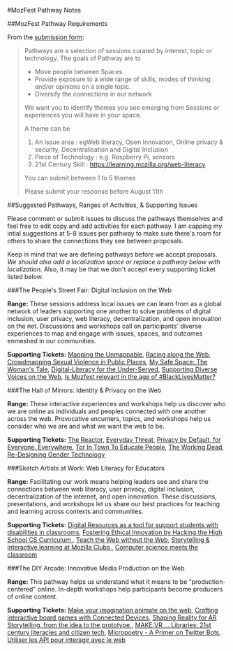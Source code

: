 #MozFest Pathway Notes

##MozFest Pathway Requirements

From the [submission form](https://docs.google.com/a/mozillafoundation.org/forms/d/e/1FAIpQLSe4hzhFS34DoYC-wXmruVQa5GycQ6lSB18e0ueXgZxdf6A-bA/viewform):

>Pathways are a selection of sessions curated by interest, topic or technology.
>The goals of Pathway are to
>
>- Move people between Spaces.
>- Provide exposure to a wide range of skills, modes of thinking and/or opinions on a single topic.
>- Diversify the connections in our network
>
>We want you to identify themes you see emerging from Sessions or experiences you will have in your space.
>
>A theme can be
>
>1. An issue area : egWeb literacy, Open Innovation, Online privacy & security, Decentralisation and Digital Inclusion
>2. Piece of Technology : e.g. Raspberry Pi, sensors
>3. 21st Century Skill : https://learning.mozilla.org/web-literacy
>
>You can submit between 1 to 5 themes
>
>Please submit your response before August 11th

##Suggested Pathways, Ranges of Activities, & Supporting Issues

Please comment or submit issues to discuss the pathways themselves and feel free to edit copy and add activities for each pathway. I am capping my intial suggestions at 5-8 issues per pathway to make sure there's room for others to share the connections they see between proposals.

Keep in mind that we are defining pathways before we accept proposals. *We should also add a localization space or replace a pathway below with localization.* Also, it may be that we don't accept every supporting ticket listed below.


###The People's Street Fair: Digital Inclusion on the Web

**Range:** These sessions address local issues we can learn from as a global network of leaders supporting one another to solve problems of digital inclusion, user privacy, web literacy, decentralization, and open innovation on the net. Discussions and workshops call on participants' diverse experiences to map and engage with issues, spaces, and outcomes enmeshed in our communities.

**Supporting Tickets:** [Mapping the Unmappable](https://github.com/MozillaFoundation/mozfest-program-2016/issues/21), [Racing along the Web](https://github.com/MozillaFoundation/mozfest-program-2016/issues/57), [Crowdmapping Sexual Violence in Public Places](https://github.com/MozillaFoundation/mozfest-program-2016/issues/98), [My Safe Space: The Woman's Tale](https://github.com/MozillaFoundation/mozfest-program-2016/issues/201), [Digital-Literacy for the Under-Served](https://github.com/MozillaFoundation/mozfest-program-2016/issues/229), [Supporting Diverse Voices on the Web](https://github.com/MozillaFoundation/mozfest-program-2016/issues/246), [Is Mozfest relevant in the age of #BlackLivesMatter?](https://github.com/MozillaFoundation/mozfest-program-2016/issues/210)


###The Hall of Mirrors: Identity & Privacy on the Web

**Range:** These interactive experiences and workshops help us discover who we are online as individuals and peoples connected with one another across the web. Provocative encunters, topics, and workshops help us consider who we are and what we want the web to be.

**Supporting Tickets:** [The Reactor](https://github.com/MozillaFoundation/mozfest-program-2016/issues/18), [Everyday Threat](https://github.com/MozillaFoundation/mozfest-program-2016/issues/19), [Privacy by Default, for Everyone. Everywhere](https://github.com/MozillaFoundation/mozfest-program-2016/issues/22), [Tor In Town To Educate People](https://github.com/MozillaFoundation/mozfest-program-2016/issues/124), [The Working Dead](https://github.com/MozillaFoundation/mozfest-program-2016/issues/161), [Re-Designing Gender Technology](https://github.com/MozillaFoundation/mozfest-program-2016/issues/211)

###Sketch Artists at Work: Web Literacy for Educators

**Range:** Facilitating our work means helping leaders see and share the connections between web literacy, user privacy, digital inclusion, decentralization of the internet, and open innovation. These discussions, presentations, and workshops let us share our best practices for teaching and learning across contexts and communities.

**Supporting Tickets:** [Digital Resources as a tool for support students with disabilities in classrooms](https://github.com/MozillaFoundation/mozfest-program-2016/issues/39), [Fostering Ethical Innovation by Hacking the High School CS Curriculum ](https://github.com/MozillaFoundation/mozfest-program-2016/issues/152), [Teach the Web without the Web](https://github.com/MozillaFoundation/mozfest-program-2016/issues/189), [Storytelling & interactive learning at Mozilla Clubs ](https://github.com/MozillaFoundation/mozfest-program-2016/issues/308), [Computer science meets the classroom](https://github.com/MozillaFoundation/mozfest-program-2016/issues/341)

###The DIY Arcade: Innovative Media Production on the Web

**Range:** This pathway helps us understand what it means to be "production-centered" online. In-depth workshops help participants become producers of online content.

**Supporting Tickets:** [Make your imagination animate on the web](https://github.com/MozillaFoundation/mozfest-program-2016/issues/116), [Crafting interactive board games with Connected Devices](https://github.com/MozillaFoundation/mozfest-program-2016/issues/156), [Shaping Reality for AR Storytelling, from the idea to the prototype.](https://github.com/MozillaFoundation/mozfest-program-2016/issues/198), [MAKE:VR ... Libraries: 21st century literacies and citizen tech](https://github.com/MozillaFoundation/mozfest-program-2016/issues/206), [Micropoetry - A Primer on Twitter Bots](https://github.com/MozillaFoundation/mozfest-program-2016/issues/239), [Utiliser les API pour interagir avec le web](https://github.com/MozillaFoundation/mozfest-program-2016/issues/292)
